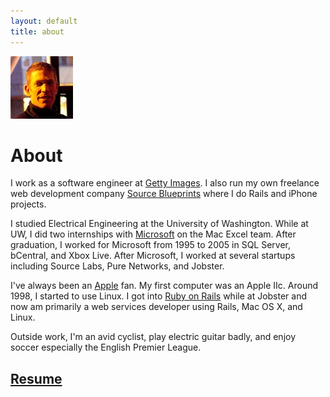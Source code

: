 ```yaml
---
layout: default
title: about
---
```


<span id="about-portrait"><img src="images/about-portrait.jpg" alt="Portrait of Andrew Carter" /></span>

# About

I work as a software engineer at [Getty Images](http://gettyimages.com/). I also run my own freelance web development company [Source Blueprints](http://sourceblueprints.com/) where I do Rails and iPhone projects.

I studied Electrical Engineering at the University of Washington. While at UW, I did two internships with [Microsoft](http://www.microsoft.com/) on the Mac Excel team. After graduation, I worked for Microsoft from 1995 to 2005 in SQL Server, bCentral, and Xbox Live. After Microsoft, I worked at several startups including Source Labs, Pure Networks, and Jobster.

I've always been an [Apple](http://www.apple.com/) fan. My first computer was an Apple IIc. Around 1998, I started to use Linux. I got into [Ruby on Rails](http://rubyonrails.org) while at Jobster and now am primarily a web services developer using Rails, Mac OS X, and Linux.

Outside work, I'm an avid cyclist, play electric guitar badly, and enjoy soccer especially the English Premier League.

## [Resume](/resume.html)
